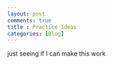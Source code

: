 ```yaml
---
layout: post
comments: true
title : Practice Ideas
categories: [Blog]
---
```


just seeing if I can make this work